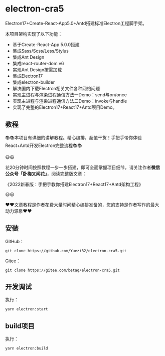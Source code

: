 # electron-cra5

Electron17+Create-React-App5.0+Antd搭建标准Electron工程脚手架。

本项目架构实现了以下功能：

- 基于Create-React-App 5.0.0搭建
- 集成Sass/Scss/Less/Stylus
- 集成Ant Design
- 集成react-router-dom v6
- 实现Ant Design按需加载
- 集成Electron17
- 集成electron-builder
- 解决国内下载Electron相关文件各种网络问题
- 实现主进程与渲染进程通信方法一Demo：send与on/once
- 实现主进程与渲染进程通信方法二Demo：invoke与handle
- 实现了完整的Electron17+React17+Antd项目Demo。

## 教程

📚📚本项目有详细的讲解教程。精心编排，超值干货！手把手带你体验React+Antd开发Electron完整流程📚📚

😃😃

花20分钟时间按照教程一步一步搭建，即可全面掌握项目细节，请关注作者**微信公众号「卧梅又闻花」**，阅读完整版文章：

《2022新春版：手把手教你搭建Electron17+React17+Antd架构工程》


😃😃

❤️❤️文章教程是作者花费大量时间精心编排准备的，您的支持是作者写作的最大动力源泉❤️❤️

## 安装
GitHub：
```
git clone https://github.com/Yuezi32/electron-cra5.git
```
Gitee：
```
git clone https://gitee.com/betaq/electron-cra5.git
```

## 开发调试

执行：
```
yarn electron:start
```

## build项目

执行：
```
yarn electron:build
```

